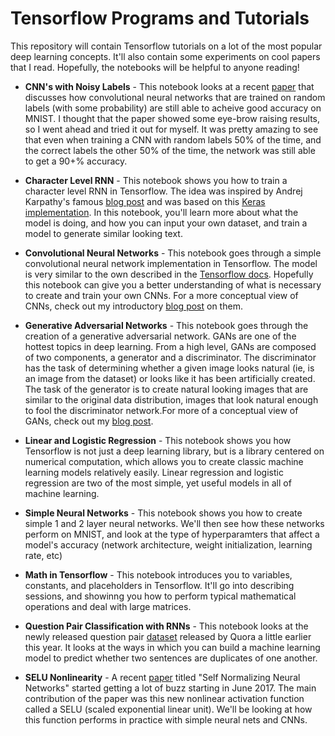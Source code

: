 # Tensorflow Programs and Tutorials

This repository will contain Tensorflow tutorials on a lot of the most popular deep learning concepts. It'll also contain some experiments on cool papers that I read. Hopefully, the notebooks will be helpful to anyone reading!

* **CNN's with Noisy Labels** - This notebook looks at a recent [paper](https://arxiv.org/pdf/1703.08774.pdf) that discusses how convolutional neural networks that are trained on random labels (with some probability) are still able to acheive good accuracy on MNIST. I thought that the paper showed some eye-brow raising results, so I went ahead and tried it out for myself. It was pretty amazing to see that even when training a CNN with random labels 50% of the time, and the correct labels the other 50% of the time, the network was still able to get a 90+% accuracy. 

* **Character Level RNN** - This notebook shows you how to train a character level RNN in Tensorflow. The idea was inspired by Andrej Karpathy's famous [blog post](http://karpathy.github.io/2015/05/21/rnn-effectiveness/) and was based on this [Keras implementation](http://machinelearningmastery.com/text-generation-lstm-recurrent-neural-networks-python-keras/). In this notebook, you'll learn more about what the model is doing, and how you can input your own dataset, and train a model to generate similar looking text. 

* **Convolutional Neural Networks** - This notebook goes through a simple convolutional neural network implementation in Tensorflow. The model is very similar to the own described in the [Tensorflow docs](https://www.tensorflow.org/tutorials/deep_cnn). Hopefully this notebook can give you a better understanding of what is necessary to create and train your own CNNs. For a more conceptual view of CNNs, check out my introductory [blog post](https://adeshpande3.github.io/adeshpande3.github.io/A-Beginner's-Guide-To-Understanding-Convolutional-Neural-Networks/) on them. 

* **Generative Adversarial Networks** - This notebook goes through the creation of a generative adversarial network. GANs are one of the hottest topics in deep learning. From a high level, GANs are composed of two components, a generator and a discriminator. The discriminator has the task of determining whether a given image looks natural (ie, is an image from the dataset) or looks like it has been artificially created. The task of the generator is to create natural looking images that are similar to the original data distribution, images that look natural enough to fool the discriminator network.For more of a conceptual view of GANs, check out my [blog post](https://adeshpande3.github.io/adeshpande3.github.io/Deep-Learning-Research-Review-Week-1-Generative-Adversarial-Nets).

* **Linear and Logistic Regression** - This notebook shows you how Tensorflow is not just a deep learning library, but is a library centered on numerical computation, which allows you to create classic machine learning models relatively easily. Linear regression and logistic regression are two of the most simple, yet useful models in all of machine learning. 

* **Simple Neural Networks** - This notebook shows you how to create simple 1 and 2 layer neural networks. We'll then see how these networks perform on MNIST, and look at the type of hyperparamters that affect a model's accuracy (network architecture, weight initialization, learning rate, etc)

* **Math in Tensorflow** - This notebook introduces you to variables, constants, and placeholders in Tensorflow. It'll go into describing sessions, and showinng you how to perform typical mathematical operations and deal with large matrices. 

* **Question Pair Classification with RNNs** - This notebook looks at the newly released question pair [dataset](https://data.quora.com/First-Quora-Dataset-Release-Question-Pairs) released by Quora a little earlier this year. It looks at the ways in which you can build a machine learning model to predict whether two sentences are duplicates of one another. 

* **SELU Nonlinearity** - A recent [paper](https://arxiv.org/pdf/1706.02515.pdf) titled "Self Normalizing Neural Networks" started getting a lot of buzz starting in June 2017. The main contribution of the paper was this new nonlinear activation function called a SELU (scaled exponential linear unit). We'll be looking at how this function performs in practice with simple neural nets and CNNs. 
